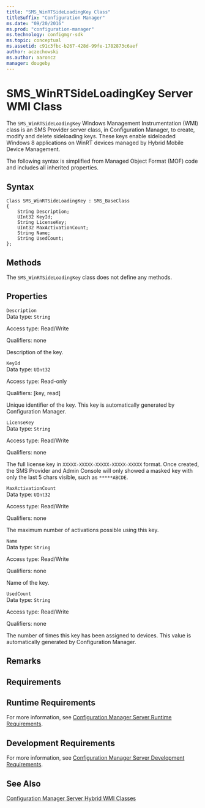 ```yaml
---
title: "SMS_WinRTSideLoadingKey Class"
titleSuffix: "Configuration Manager"
ms.date: "09/20/2016"
ms.prod: "configuration-manager"
ms.technology: configmgr-sdk
ms.topic: conceptual
ms.assetid: c91c3fbc-b267-428d-99fe-1782873c6aef
author: aczechowski
ms.author: aaroncz
manager: dougeby
---
```

# SMS_WinRTSideLoadingKey Server WMI Class
The `SMS_WinRTSideLoadingKey` Windows Management Instrumentation (WMI) class is an SMS Provider server class, in Configuration Manager, to create, modify and delete sideloading keys. These keys enable sideloaded Windows 8 applications on WinRT devices managed by Hybrid Mobile Device Management.  

 The following syntax is simplified from Managed Object Format (MOF) code and includes all inherited properties.  

## Syntax  

```  
Class SMS_WinRTSideLoadingKey : SMS_BaseClass  
{  
    String Description;  
    UInt32 KeyId;  
    String LicenseKey;  
    UInt32 MaxActivationCount;  
    String Name;  
    String UsedCount;  
};  
```  

## Methods  
 The `SMS_WinRTSideLoadingKey` class does not define any methods.  

## Properties  
 `Description`  
 Data type: `String`  

 Access type: Read/Write  

 Qualifiers: none  

 Description of the key.  

 `KeyId`  
 Data type: `UInt32`  

 Access type: Read-only  

 Qualifiers: [key, read]  

 Unique identifier of the key. This key is automatically generated by Configuration Manager.  

 `LicenseKey`  
 Data type: `String`  

 Access type: Read/Write  

 Qualifiers: none  

 The full license key in `XXXXX-XXXXX-XXXXX-XXXXX-XXXXX` format. Once created, the SMS Provider and Admin Console will only showed a masked key with only the last 5 chars visible, such as `*****ABCDE`.  

 `MaxActivationCount`  
 Data type: `UInt32`  

 Access type: Read/Write  

 Qualifiers: none  

 The maximum number of activations possible using this key.  

 `Name`  
 Data type: `String`  

 Access type: Read/Write  

 Qualifiers: none  

 Name of the key.  

 `UsedCount`  
 Data type: `String`  

 Access type: Read/Write  

 Qualifiers: none  

 The number of times this key has been assigned to devices. This value is automatically generated by Configuration Manager.  

## Remarks  

## Requirements  

## Runtime Requirements  
 For more information, see [Configuration Manager Server Runtime Requirements](../../../develop/core/reqs/server-runtime-requirements.md).  

## Development Requirements  
 For more information, see [Configuration Manager Server Development Requirements](../../../develop/core/reqs/server-development-requirements.md).  

## See Also  
 [Configuration Manager Server Hybrid WMI Classes](../../../develop/reference/mdm/hybrid-server-wmi-classes.md)
